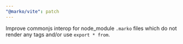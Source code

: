 ```yaml
---
"@marko/vite": patch
---
```


Improve commonjs interop for node_module `.marko` files which do not render any tags and/or use `export * from`.
